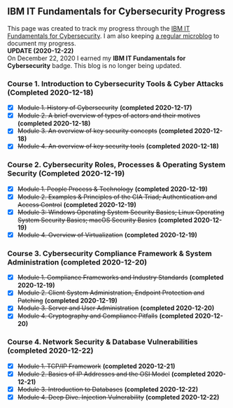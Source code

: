 IBM IT Fundamentals for Cybersecurity Progress
---
This page was created to track my progress through the [IBM IT Fundamentals for Cybersecurity](https://www.ibm.com/training/badge/aa8b45a3-df14-4874-87bc-5b8c1276407e). I am also keeping [a regular microblog](/it-fundamentals-for-cybersecurity) to document my progress.  
**UPDATE (2020-12-22)**  
On December 22, 2020 I earned my **IBM IT Fundamentals for Cybersecurity** badge. This blog is no longer being updated.  

### Course 1. Introduction to Cybersecurity Tools & Cyber Attacks (Completed 2020-12-18) ###
- [x] ~~Module 1. History of Cybersecurity~~ **(completed 2020-12-17)**
- [x] ~~Module 2. A brief overview of types of actors and their motives~~ **(completed 2020-12-18)**
- [x] ~~Module 3. An overview of key security concepts~~ **(completed 2020-12-18)**
- [x] ~~Module 4. An overview of key security tools~~ **(completed 2020-12-18)**

### Course 2. Cybersecurity Roles, Processes & Operating System Security  (Completed 2020-12-19) ###
- [x] ~~Module 1. People Process & Technology~~ **(completed 2020-12-19)**
- [x] ~~Module 2. Examples & Principles of the CIA Triad; Authentication and Access Control~~ **(completed 2020-12-19)**
- [x] ~~Module 3: Windows Operating System Security Basics; Linux Operating System Security Basics; macOS Security Basics~~ **(completed 2020-12-19)**
- [x] ~~Module 4. Overview of Virtualization~~ **(completed 2020-12-19)**

### Course 3. Cybersecurity Compliance Framework & System Administration (completed 2020-12-20) ###
- [x] ~~Module 1. Compliance Frameworks and Industry Standards~~ **(completed 2020-12-19)**
- [x] ~~Module 2. Client System Administration, Endpoint Protection and Patching~~ **(completed 2020-12-19)**
- [x] ~~Module 3. Server and User Administration~~ **(completed 2020-12-20)**
- [x] ~~Module 4. Cryptography and Compliance Pitfalls~~ **(completed 2020-12-20)**

### Course 4. Network Security & Database Vulnerabilities (completed 2020-12-22) ###
- [x] ~~Module 1. TCP/IP Framework~~ **(completed 2020-12-21)**
- [x] ~~Module 2. Basics of IP Addresses and the OSI Model~~ **(completed 2020-12-21)**
- [x] ~~Module 3. Introduction to Databases~~ **(completed 2020-12-22)**
- [x] ~~Module 4. Deep Dive. Injection Vulnerability~~ **(completed 2020-12-22)**
